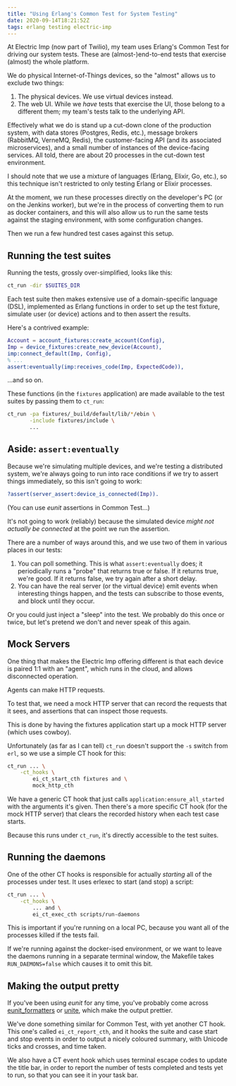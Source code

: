 ```yaml
---
title: "Using Erlang's Common Test for System Testing"
date: 2020-09-14T18:21:52Z
tags: erlang testing electric-imp
---
```


At Electric Imp (now part of Twilio), my team uses Erlang's Common Test for driving our system tests. These are (almost-)end-to-end tests that exercise (almost) the whole platform.

We do physical Internet-of-Things devices, so the "almost" allows us to exclude two things:

1. The physical devices. We use virtual devices instead.
2. The web UI. While we _have_ tests that exercise the UI, those belong to a different them; my team's tests talk to the underlying API.

Effectively what we do is stand up a cut-down clone of the production system, with data stores (Postgres, Redis, etc.), message brokers (RabbitMQ, VerneMQ, Redis), the customer-facing API (and its associated microservices), and a small number of instances of the device-facing services. All told, there are about 20 processes in the cut-down test environment.

I should note that we use a mixture of languages (Erlang, Elixir, Go, etc.), so this technique isn't restricted to only testing Erlang or Elixir processes.

At the moment, we run these processes directly on the developer's PC (or on the Jenkins worker), but we're in the process of converting them to run as docker containers, and this will also allow us to run the same tests against the staging environment, with some configuration changes.

Then we run a few hundred test cases against this setup.

## Running the test suites

Running the tests, grossly over-simplified, looks like this:

```sh
ct_run -dir $SUITES_DIR
```

Each test suite then makes extensive use of a domain-specific language (DSL), implemented as Erlang functions in order to set up the test fixture, simulate user (or device) actions and to then assert the results.

Here's a contrived example:

```erlang
Account = account_fixtures:create_account(Config),
Imp = device_fixtures:create_new_device(Account),
imp:connect_default(Imp, Config),
% ...
assert:eventually(imp:receives_code(Imp, ExpectedCode)),
```

...and so on.

These functions (in the `fixtures` application) are made available to the test suites by passing them to `ct_run`:

```sh
ct_run -pa fixtures/_build/default/lib/*/ebin \
       -include fixtures/include \
       ...
```

## Aside: `assert:eventually`

Because we're simulating multiple devices, and we're testing a distributed system, we're always going to run into race conditions if we try to assert things immediately, so this isn't going to work:

```erlang
?assert(server_assert:device_is_connected(Imp)).
```

(You can use _eunit_ assertions in Common Test...)

It's not going to work (reliably) because the simulated device _might not actually be connected_ at the point we run the assertion.

There are a number of ways around this, and we use two of them in various places in our tests:

1. You can poll something. This is what `assert:eventually` does; it periodically runs a "probe" that returns true or false. If it returns true, we're good. If it returns false, we try again after a short delay.
2. You can have the real server (or the virtual device) emit events when interesting things happen, and the tests can subscribe to those events, and block until they occur.

Or you could just inject a "sleep" into the test. We probably do this once or twice, but let's pretend we don't and never speak of this again.

## Mock Servers

One thing that makes the Electric Imp offering different is that each device is paired 1:1 with an "agent", which runs in the cloud, and allows disconnected operation.

Agents can make HTTP requests.

To test that, we need a mock HTTP server that can record the requests that it sees, and assertions that can inspect those requests.

This is done by having the fixtures application start up a mock HTTP server (which uses cowboy).

Unfortunately (as far as I can tell) `ct_run` doesn't support the `-s` switch from `erl`, so we use a simple CT hook for this:

```sh
ct_run ... \
    -ct_hooks \
        ei_ct_start_cth fixtures and \
        mock_http_cth
```

We have a generic CT hook that just calls `application:ensure_all_started` with the arguments it's given. Then there's a more specific CT hook (for the mock HTTP server) that clears the recorded history when each test case starts.

Because this runs under `ct_run`, it's directly accessible to the test suites.

## Running the daemons

One of the other CT hooks is responsible for actually _starting_ all of the processes under test. It uses erlexec to start (and stop) a script:

```sh
ct_run ... \
    -ct_hooks \
        ... and \
        ei_ct_exec_cth scripts/run-daemons
```

This is important if you're running on a local PC, because you want all of the processes killed if the tests fail.

If we're running against the docker-ised environment, or we want to leave the daemons running in a separate terminal window, the Makefile takes `RUN_DAEMONS=false` which causes it to omit this bit.

## Making the output pretty

If you've been using _eunit_ for any time, you've probably come across [eunit_formatters](https://github.com/seancribbs/eunit_formatters) or [unite](https://github.com/eproxus/unite), which make the output prettier.

We've done something similar for Common Test, with yet another CT hook. This one's called `ei_ct_report_cth`, and it hooks the suite and case start and stop events in order to output a nicely coloured summary, with Unicode ticks and crosses, and time taken.

We also have a CT event hook which uses terminal escape codes to update the title bar, in order to report the number of tests completed and tests yet to run, so that you can see it in your task bar.
